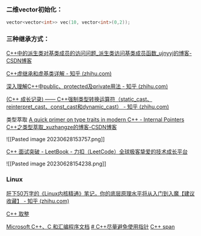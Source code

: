 ### 二维vector初始化：
```c++
vector<vector<int>> vec(10, vector<int>(0,2));
```
### 三种继承方式：
[C++中的派生类对基类成员的访问问题_派生类访问基类成员函数_ujnyyj的博客-CSDN博客](https://blog.csdn.net/ujnyyj/article/details/121705389#:~:text=%E5%BD%93%E7%B1%BB%E7%9A%84%E7%BB%A7%E6%89%BF%E6%96%B9%E5%BC%8F%E4%B8%BA,%E7%9A%84%E5%AF%B9%E8%B1%A1%E6%97%A0%E6%B3%95%E8%AE%BF%E9%97%AE%E3%80%82)

[C++虚继承和虚基类详解 - 知乎 (zhihu.com)](https://zhuanlan.zhihu.com/p/342271992)

[深入理解C++中public、protected及private用法 - 知乎 (zhihu.com)](https://zhuanlan.zhihu.com/p/70758317)

[(C++ 成长记录) —— C++强制类型转换运算符（static_cast、reinterpret_cast、const_cast和dynamic_cast） - 知乎 (zhihu.com)](https://zhuanlan.zhihu.com/p/368267441)

类型萃取
[A quick primer on type traits in modern C++ - Internal Pointers](https://www.internalpointers.com/post/quick-primer-type-traits-modern-cpp)
[C++之类型萃取_xuzhangze的博客-CSDN博客](https://blog.csdn.net/xuzhangze/article/details/78374890)

![[Pasted image 20230628153757.png]]

[C++ 面试突破 - LeetBook - 力扣（LeetCode）全球极客挚爱的技术成长平台](https://leetcode.cn/leetbook/read/cmian-shi-tu-po/vdkiwt/)

![[Pasted image 20230628154238.png]]

### Linux 
[肝下50万字的《Linux内核精通》笔记，你的底层原理水平将从入门到入魔【建议收藏】 - 知乎 (zhihu.com)](https://zhuanlan.zhihu.com/p/572266986)

[C++ 取整](https://www.cnblogs.com/ybqjymy/p/12703080.html)

[Microsoft C++、C 和汇编程序文档](https://learn.microsoft.com/zh-cn/cpp/?view=msvc-170)
[# C++尽量避免使用指针](https://blog.csdn.net/u010177286/article/details/23624419)
[C++ span](https://zhuanlan.zhihu.com/p/644406625)
